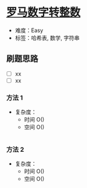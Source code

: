 # [罗马数字转整数](https://leetcode-cn.com/problems/roman-to-integer/)

- 难度：Easy
- 标签：哈希表, 数学, 字符串

## 刷题思路

- [ ] xx
- [ ] xx

### 方法 1

- 复杂度：
    - 时间 O()
    - 空间 O()

``` js

```

### 方法 2

- 复杂度：
    - 时间 O()
    - 空间 O()

``` js

```
